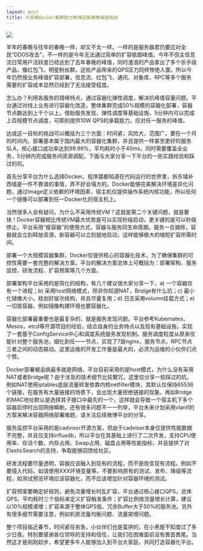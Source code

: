 ```yaml
---
layout: post
title: 大规模Docker集群助力微博迎接春晚峰值挑战
---
```


![](http://ww1.sinaimg.cn/large/71d33bcfjw1epchv2nxdlj20rd0khgnh.jpg)

羊年的春晚与往年的春晚一样，却又不太一样。一样的是服务器君仍要应对全民“DDOS攻击”，不一样的是今年无法通过简单的扩容抵御峰值。今年不但主信息流日常用户活跃度已经达到了去年春晚的峰值，同时渣浪的产品拿出了多个杀手级产品，像红包飞，明星粉丝群，这些产品带来的QPS压力同样惨绝人寰。所以今年仍然按业务峰值扩容部署，信息流、红包飞、通讯、对象库、RPC等多个服务需要的扩容成本显然已经到了无法接受程度。

怎么办？利用各服务的错峰特点，通过容器化弹性调度，解决抗峰值容量问题。平台通过对线上业务进行容器化改造，整体集群完成50%规模的容器化部署，容器节点数达到上千个以上。借助服务发现、弹性调度等基础设施，5分钟内可以完成上百规模节点调度，可即刻提供10W QPS的承载能力，应对任一服务的峰值。

达成这一目标的挑战可以概括为三个方面：时间紧，风险大，范围广。要在一个月的时间内，部署基本属于国内最大的容器化集群，并且提供一样甚至更好的服务SLA，核心接口成功率达到99.99%，平均耗时小于40ms，同时需要覆盖全业务，5分钟内完成服务间资源调配。下面与大家分享一下平台的一些实践经验和踩过的坑。

首先分享平台为什么选择Docker。程序猿都知道在代码运行的世界里，拆东墙补西墙是一件不靠谱的事情，弄不好会塌方的。Docker能够完美解决环境差异化问题，通过Image定义依赖的环境因素，宿主机仅提供操作系统内核功能，所以任何一个镜像可以部署到任一Docker化的宿主机上。

当然很多人会有疑问，为什么不采用传统VM？这就是第二个关键问题，就是要快！Docker容器相比传统VM最大优势是可以实现秒级启动，更关键的是可以秒级停止。平台采用“瘦容器”的使用方式，容器与服务同生命周期。服务一旦摘除，容器就会立刻释放资源，新容器可以立刻就地启动，这样能够极大的缩短扩容所需时间。

部署一个大规模容器集群，Docker仅提供核心的容器化技术，为了确保集群的可控性需要一套完整的解决方案。平台的解决方案总体上可概括为：部署架构、服务监控、研发流程、扩容预案等几个方面。

部署架构平台采用的是简化的结构，有几个建议很大家分享一下，a) 一个容器仅有一个进程；b) 采用host网络模式，除非你知道NAT，Bridge有什么坑；c) 最小化镜像大小，规划好层次结构，并且尽量复用；d) 日志采用volumn挂载方式；e) 一切皆容器，例如镜像构建环境也要容器化。

容器化部署最重要也是最复杂的，就是服务发现问题。平台参考Kubernates，Mesos，etcd等开源项目的经验，结合自身的业务特点以及现有基础设施，实现了一套基于ConfigService中心和调度系统服务发现机制。服务调度粒度从原来仅能针对整个服务池，细化到任一一节点，实现了7层nginx，服务节点，RPC节点三者之间的动态联动。这里运维的开发工作量是最大的，必须为运维的小伙伴们点个赞。

Docker部署被诟病最多就是网络，平台目前采用的是host模式，为什么没有采用NAT或者Bridge呢？由于涉及的技术细节比较繁冗，这里仅分享一些踩过的坑。例如NAT使用iptables底层流量转发依靠内核netfilter模块，其默认仅保持65536个链接，在服务有大量链接的场景下，会出现大量拒绝链接的现象。再如Bridge的MAC地址默认是选择其子接口中最先的一个，这样就会导致一个宿主机下多个容器启停时出现网络瞬断。还有很多问题不一一列举，平台未来计划采用vlanif的方案来解决容器网络部署难题，请关注后续微博平台的分享。

服务监控平台采用的是cadvisor开源方案，但由于cadvisor本身仅提供性能数据不完整，并且仅支持influxdb，所以平台在其基础上进行了二次开发，支持CPU使用率、存活个数、内存占用、Swap占用、磁盘占用等性能指标，并且提供了对ElasticSearch的支持，争取能够回馈给社区。

研发流程要尽量透明，容器应该融入到现有的流程，而不是改变现有流程。例如不要侵入代码，如请使用XXX环境变量等。不要影响原有的测试、发布、降级等流程，如测试预览环境应该容器化，而不应该增加针对容器环境的测试。

扩容预案要确定好规则，避免流量增长时乱扩容，平台通过核心接口QPS，总体QPS，平均耗时三个指标来定义扩容触发条件；扩容比例按流量增长计算，建议以10%规模递增；扩容来源于整体QPS低、冗余Buffer大于50%的服务池。另外有很多细节需要注意，例如机房流量均衡问题、流量突增问题。

整个项目临近春节，时间紧任务急，小伙伴们也是蛮拼的，在小黑屋不知度过了多少日夜。特别要感谢各位领导的支持和信任，让我们在困难面前没有畏首畏尾。当然这才是刚刚起步，希望更多牛人能够加入到平台大家庭，共同打造容器化平台。
